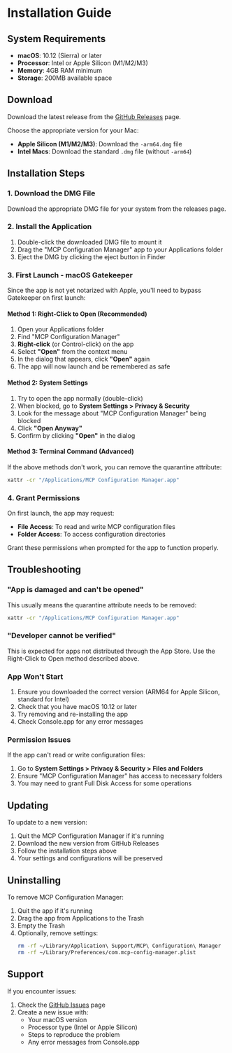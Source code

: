# Installation Guide

## System Requirements

- **macOS**: 10.12 (Sierra) or later
- **Processor**: Intel or Apple Silicon (M1/M2/M3)
- **Memory**: 4GB RAM minimum
- **Storage**: 200MB available space

## Download

Download the latest release from the [GitHub Releases](https://github.com/itsocialist/mcp-config-manager/releases) page.

Choose the appropriate version for your Mac:
- **Apple Silicon (M1/M2/M3)**: Download the `-arm64.dmg` file
- **Intel Macs**: Download the standard `.dmg` file (without `-arm64`)

## Installation Steps

### 1. Download the DMG File
Download the appropriate DMG file for your system from the releases page.

### 2. Install the Application

1. Double-click the downloaded DMG file to mount it
2. Drag the "MCP Configuration Manager" app to your Applications folder
3. Eject the DMG by clicking the eject button in Finder

### 3. First Launch - macOS Gatekeeper

Since the app is not yet notarized with Apple, you'll need to bypass Gatekeeper on first launch:

#### Method 1: Right-Click to Open (Recommended)
1. Open your Applications folder
2. Find "MCP Configuration Manager"
3. **Right-click** (or Control-click) on the app
4. Select **"Open"** from the context menu
5. In the dialog that appears, click **"Open"** again
6. The app will now launch and be remembered as safe

#### Method 2: System Settings
1. Try to open the app normally (double-click)
2. When blocked, go to **System Settings > Privacy & Security**
3. Look for the message about "MCP Configuration Manager" being blocked
4. Click **"Open Anyway"**
5. Confirm by clicking **"Open"** in the dialog

#### Method 3: Terminal Command (Advanced)
If the above methods don't work, you can remove the quarantine attribute:
```bash
xattr -cr "/Applications/MCP Configuration Manager.app"
```

### 4. Grant Permissions

On first launch, the app may request:
- **File Access**: To read and write MCP configuration files
- **Folder Access**: To access configuration directories

Grant these permissions when prompted for the app to function properly.

## Troubleshooting

### "App is damaged and can't be opened"
This usually means the quarantine attribute needs to be removed:
```bash
xattr -cr "/Applications/MCP Configuration Manager.app"
```

### "Developer cannot be verified"
This is expected for apps not distributed through the App Store. Use the Right-Click to Open method described above.

### App Won't Start
1. Ensure you downloaded the correct version (ARM64 for Apple Silicon, standard for Intel)
2. Check that you have macOS 10.12 or later
3. Try removing and re-installing the app
4. Check Console.app for any error messages

### Permission Issues
If the app can't read or write configuration files:
1. Go to **System Settings > Privacy & Security > Files and Folders**
2. Ensure "MCP Configuration Manager" has access to necessary folders
3. You may need to grant Full Disk Access for some operations

## Updating

To update to a new version:
1. Quit the MCP Configuration Manager if it's running
2. Download the new version from GitHub Releases
3. Follow the installation steps above
4. Your settings and configurations will be preserved

## Uninstalling

To remove MCP Configuration Manager:
1. Quit the app if it's running
2. Drag the app from Applications to the Trash
3. Empty the Trash
4. Optionally, remove settings:
   ```bash
   rm -rf ~/Library/Application\ Support/MCP\ Configuration\ Manager
   rm -rf ~/Library/Preferences/com.mcp-config-manager.plist
   ```

## Support

If you encounter issues:
1. Check the [GitHub Issues](https://github.com/itsocialist/mcp-config-manager/issues) page
2. Create a new issue with:
   - Your macOS version
   - Processor type (Intel or Apple Silicon)
   - Steps to reproduce the problem
   - Any error messages from Console.app
